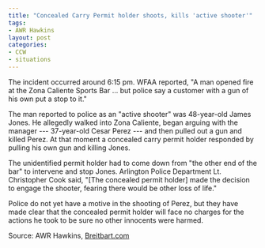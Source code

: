 ```yaml
---
title: "Concealed Carry Permit holder shoots, kills 'active shooter'"
tags:
- AWR Hawkins
layout: post
categories:
- CCW
- situations
---
```


The incident occurred around 6:15 pm. WFAA reported, "A man opened fire at the Zona Caliente Sports Bar ... but police say a customer with a gun of his own put a stop to it."

The man reported to police as an "active shooter" was 48-year-old James Jones. He allegedly walked into Zona Caliente, began arguing with the manager --- 37-year-old Cesar Perez --- and then pulled out a gun and killed Perez. At that moment a concealed carry permit holder responded by pulling his own gun and killing Jones.

The unidentified permit holder had to come down from "the other end of the bar" to intervene and stop Jones. Arlington Police Department Lt. Christopher Cook said, "\[The concealed permit holder\] made the decision to engage the shooter, fearing there would be other loss of life."

Police do not yet have a motive in the shooting of Perez, but they have made clear that the concealed permit holder will face no charges for the actions he took to be sure no other innocents were harmed.

Source: AWR Hawkins, [Breitbart.com](https://www.breitbart.com/big-government/2017/05/04/police-concealed-carry-permit-holder-shots-kills-active-shooter/)

